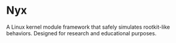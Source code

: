 # Nyx
A Linux kernel module framework that safely simulates rootkit-like behaviors. Designed for research and educational purposes.
